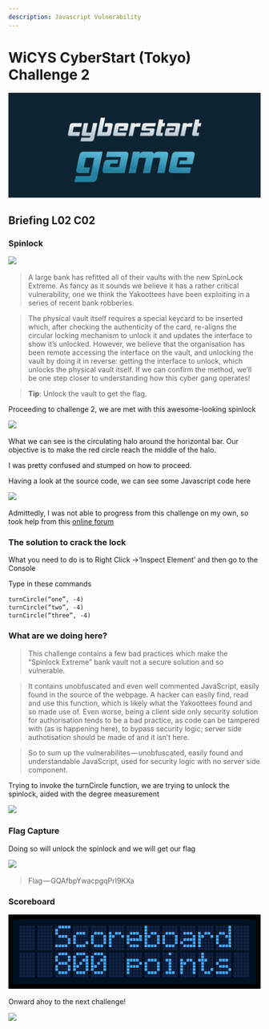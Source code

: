 ```yaml
---
description: Javascript Vulnerability
---
```


# WiCYS CyberStart (Tokyo) Challenge 2

![](../../.gitbook/assets/CS.png)

## Briefing L02 C02

### **Spinlock**

&#x20;                                             ![](https://cdn-images-1.medium.com/max/1000/1\*zzXHQTYAAb6E4ZOvThq4VQ.jpeg)

> A large bank has refitted all of their vaults with the new SpinLock Extreme. As fancy as it sounds we believe it has a rather critical vulnerability, one we think the Yakoottees have been exploiting in a series of recent bank robberies.

> The physical vault itself requires a special keycard to be inserted which, after checking the authenticity of the card, re-aligns the circular locking mechanism to unlock it and updates the interface to show it’s unlocked. However, we believe that the organisation has been remote accessing the interface on the vault, and unlocking the vault by doing it in reverse: getting the interface to unlock, which unlocks the physical vault itself. If we can confirm the method, we’ll be one step closer to understanding how this cyber gang operates!

> **Tip**: Unlock the vault to get the flag.

Proceeding to challenge 2, we are met with this awesome-looking spinlock

&#x20;                                                ![](https://cdn-images-1.medium.com/max/1000/1\*UhJDTxIvnZSjCADDf71-RQ.jpeg)

What we can see is the circulating halo around the horizontal bar. Our objective is to make the red circle reach the middle of the halo.

I was pretty confused and stumped on how to proceed.

Having a look at the source code, we can see some Javascript code here

&#x20;                                               ![](https://cdn-images-1.medium.com/max/1000/1\*JxgLZU0\_fkt1AuNeojuHgw.jpeg)

Admittedly, I was not able to progress from this challenge on my own, so took help from this [online forum](https://www.thestudentroom.co.uk/showthread.php?t=5724206)

### The solution to crack the lock

What you need to do is to Right Click ->‘Inspect Element’ and then go to the Console

Type in these commands

```
turnCircle(“one”, -4)
turnCircle(“two”, -4)
turnCircle(“three”, -4)
```

### What are we doing here?

> This challenge contains a few bad practices which make the “Spinlock Extreme” bank vault not a secure solution and so vulnerable.

> It contains unobfuscated and even well commented JavaScript, easily found in the source of the webpage. A hacker can easily find, read and use this function, which is likely what the Yakoottees found and so made use of. Even worse, being a client side only security solution for authorisation tends to be a bad practice, as code can be tampered with (as is happening here), to bypass security logic; server side authotisation should be made of and it isn’t here.

> So to sum up the vulnerabilites — unobfuscated, easily found and understandable JavaScript, used for security logic with no server side component.

Trying to invoke the turnCircle function, we are trying to unlock the spinlock, aided with the degree measurement

&#x20;                                                     ![](https://cdn-images-1.medium.com/max/1000/1\*xoTvnw27wPPLj\_nBJ8PjnQ.jpeg)

### Flag Capture

Doing so will unlock the spinlock and we will get our flag

&#x20;                                                    ![](https://cdn-images-1.medium.com/max/1000/1\*e5pwI7m4JLkaSJ8wTcVnFw.jpeg)

> Flag — GQAfbpYwacpgqPrI9KXa

### Scoreboard

![](<../../.gitbook/assets/screenshot (5).png>)

Onward ahoy to the next challenge!

&#x20;                                                    ![](https://cdn-images-1.medium.com/max/1000/1\*UqWXdHwzYqb5U9-C5BMrjA.jpeg)
